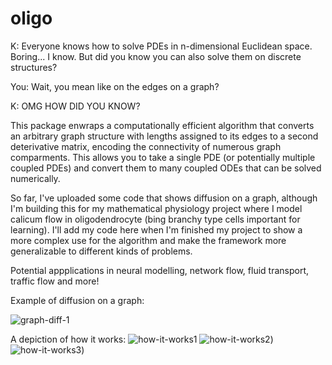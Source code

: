 # oligo

K: Everyone knows how to solve PDEs in n-dimensional Euclidean space. Boring... I know. But did you know you can also solve them on discrete structures? 

You: Wait, you mean like on the edges on a graph?

K: OMG HOW DID YOU KNOW?

This package enwraps a computationally efficient algorithm that converts an arbitrary graph structure with lengths assigned to its edges to a second deterivative matrix, encoding the connectivity of numerous graph comparments. This allows you to take a single PDE (or potentially multiple coupled PDEs) and convert them to many coupled ODEs that can be solved numerically.

So far, I've uploaded some code that shows diffusion on a graph, although I'm building this for my mathematical physiology project where I model calicum flow in oligodendrocyte (bing branchy type cells important for learning). I'll add my code here when I'm finished my project to show a more complex use for the algorithm and make the framework more generalizable to different kinds of problems.

Potential appplications in neural modelling, network flow, fluid transport, traffic flow and more!

Example of diffusion on a graph:

![graph-diff-1](https://github.com/kushasareen/oligo/blob/main/graph-diff1.PNG)

A depiction of how it works:
![how-it-works1](https://github.com/kushasareen/oligo/blob/main/how-it-works-1.PNG)
![how-it-works2](https://github.com/kushasareen/oligo/blob/main/how-it-works-2.PNG))
![how-it-works3](https://github.com/kushasareen/oligo/blob/main/how-it-works-3.PNG))
